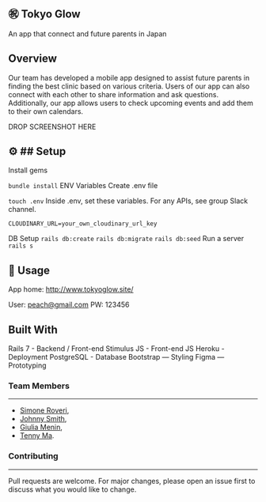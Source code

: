 
㊗️ Tokyo Glow
---

An app that connect and future parents in Japan

## Overview

Our team has developed a mobile app designed to assist future parents in finding the best clinic based on various criteria. Users of our app can also connect with each other to share information and ask questions. Additionally, our app allows users to check upcoming events and add them to their own calendars.

DROP SCREENSHOT HERE


⚙️ ## Setup
---
Install gems

`bundle install`
ENV Variables
Create .env file

`touch .env`
Inside .env, set these variables. For any APIs, see group Slack channel.

`CLOUDINARY_URL=your_own_cloudinary_url_key`

DB Setup
`rails db:create`
`rails db:migrate`
`rails db:seed`
Run a server
`rails s`

📕 Usage
---

App home: http://www.tokyoglow.site/

User: peach@gmail.com
PW: 123456

Built With
---
Rails 7 - Backend / Front-end
Stimulus JS - Front-end JS
Heroku - Deployment
PostgreSQL - Database
Bootstrap — Styling
Figma — Prototyping


### Team Members
---
* [Simone Roveri](https://www.linkedin.com/in/simone-roveri/),
* [Johnny Smith](https://www.linkedin.com/in/jonathan-smith-046007138/),
* [Giulia Menin](https://www.linkedin.com/in/giuliamenin/),
* [Tenny Ma](https://www.linkedin.com/in/tennyma/).


### Contributing
---
Pull requests are welcome. For major changes, please open an issue first to discuss what you would like to change.

